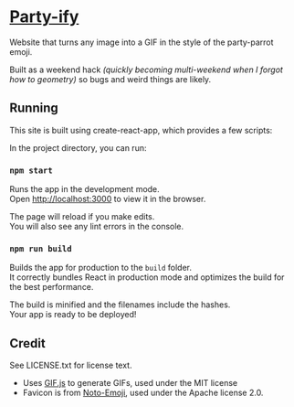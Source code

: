 # [Party-ify](https://nathanielw.github.io/party-ify/)

Website that turns any image into a GIF in the style of the party-parrot emoji.

Built as a weekend hack _(quickly becoming multi-weekend when I forgot how to geometry)_ so bugs and weird things are likely.

## Running

This site is built using create-react-app, which provides a few scripts:

In the project directory, you can run:

### `npm start`

Runs the app in the development mode.\
Open [http://localhost:3000](http://localhost:3000) to view it in the browser.

The page will reload if you make edits.\
You will also see any lint errors in the console.

### `npm run build`

Builds the app for production to the `build` folder.\
It correctly bundles React in production mode and optimizes the build for the best performance.

The build is minified and the filenames include the hashes.\
Your app is ready to be deployed!

## Credit

See LICENSE.txt for license text.

- Uses [GIF.js](https://github.com/jnordberg/gif.js) to generate GIFs, used under the MIT license
- Favicon is from [Noto-Emoji](https://github.com/googlefonts/noto-emoji), used under the Apache license 2.0.